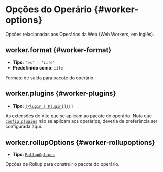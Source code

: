# Opções do Operário {#worker-options}

Opções relacionadas aos Operários da Web (Web Workers, em Inglês).

## worker.format {#worker-format}

- **Tipo:** `'es' | 'iife'`
- **Predefinido como:** `iife`

Formato de saída para pacote do operário.

## worker.plugins {#worker-plugins}

- **Tipo:** [`(Plugin | Plugin[])[]`](./shared-options#plugins)

As extensões de Vite que se aplicam ao pacote do operário. Nota que [`config.plugins`](./shared-options#plugins) não se aplicam aos operários, deveria de preferência ser configurada aqui.

## worker.rollupOptions {#worker-rollupoptions}

- **Tipo:** [`RollupOptions`](https://rollupjs.org/configuration-options/)

Opções de Rollup para construir o pacote do operário.
